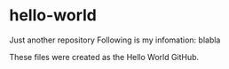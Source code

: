 # hello-world
Just another repository
Following is my infomation:
blabla

These files were created as the Hello World GitHub.
